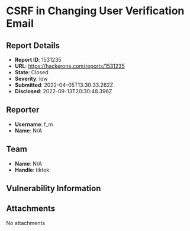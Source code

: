 # CSRF in Changing User Verification Email

## Report Details
- **Report ID**: 1531235
- **URL**: https://hackerone.com/reports/1531235
- **State**: Closed
- **Severity**: low
- **Submitted**: 2022-04-05T13:30:33.262Z
- **Disclosed**: 2022-09-13T20:30:48.396Z

## Reporter
- **Username**: f_m
- **Name**: N/A

## Team
- **Name**: N/A
- **Handle**: tiktok

## Vulnerability Information


## Attachments
No attachments
